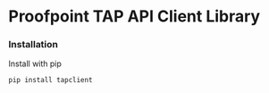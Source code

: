 # Proofpoint TAP API Client Library

### Installation
Install with pip
```
pip install tapclient
```